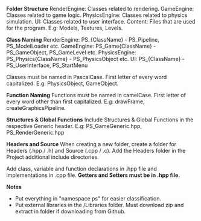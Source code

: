 **Folder Structure**
RenderEngine: Classes related to rendering.
GameEngine: Classes related to game logic.
PhysicsEngine: Classes related to physics simulation.
UI: Classes related to user interface.
Content: Files that are used for the program. E.g: Models, Textures, Levels.

**Class Naming**
RenderEngine: PS_{ClassName} - PS_Pipeline, PS_ModelLoader etc.
GameEngine: PS_Game{ClassName} - PS_GameObject, PS_GameLevel etc.
PhysicsEngine: PS_Physics{ClassName} - PS_PhysicsObject etc.
UI: PS_{ClassName} - PS_UserInterface, PS_StartMenu

Classes must be named in PascalCase. First letter of every word capitalized. E.g: PhysicsObject, GameObject. 

**Function Naming**
Functions must be named in camelCase. First letter of every word other than first capitalized. E.g: drawFrame, createGraphicsPipeline. 

**Structures & Global Functions**
Include Structures & Global Functions in the respective Generic header. E.g: PS_GameGeneric.hpp, PS_RenderGeneric.hpp

**Headers and Source**
When creating a new folder, create a folder for Headers (.hpp / .h) and Source (.cpp / .c). Add the Headers folder in the Project additional include directories.

Add class, variable and function declarations in .hpp file and implementations in .cpp file. **Getters and Setters must be in .hpp file.**

**Notes**
- Put everything in "namespace ps" for easier classification.
- Put external libraries in the /Libraries folder. Must download zip and extract in folder if downloading from Github.